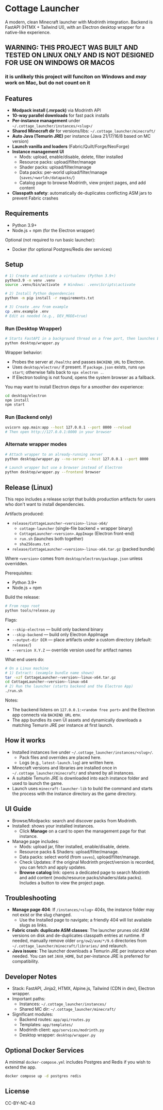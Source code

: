 # Cottage Launcher

A modern, clean Minecraft launcher with Modrinth integration. Backend is FastAPI (HTMX + Tailwind UI), with an Electron desktop wrapper for a native-like experience.

## WARNING: THIS PROJECT WAS BUILT AND TESTED ON LINUX ONLY AND IS NOT DESIGNED FOR USE ON WINDOWS OR MACOS

### it is unlikely this project will funciton on Windows and *may* work on Mac, but do not count on it

## Features

- **Modpack install (.mrpack)** via Modrinth API
- **10-way parallel downloads** for fast pack installs
- **Per-instance management** under `~/.cottage_launcher/instances/<slug>/`
- **Shared Minecraft dir** for versions/libs: `~/.cottage_launcher/minecraft/`
- **Auto Java (Temurin JRE)** per instance (Java 21/17/16/8 based on MC version)
- **Launch vanilla and loaders** (Fabric/Quilt/Forge/NeoForge)
- **Instance management UI**
  - Mods: upload, enable/disable, delete, filter installed
  - Resource packs: upload/filter/manage
  - Shader packs: upload/filter/manage
  - Data packs: per-world upload/filter/manage (`saves/<world>/datapacks/`)
  - Catalog page to browse Modrinth, view project pages, and add content
- **Classpath safety**: automatically de-duplicates conflicting ASM jars to prevent Fabric crashes

## Requirements

- Python 3.9+
- Node.js + npm (for the Electron wrapper)

Optional (not required to run basic launcher):

- Docker (for optional Postgres/Redis dev services)

## Setup

```bash
# 1) Create and activate a virtualenv (Python 3.9+)
python3.9 -m venv .venv
source .venv/bin/activate  # Windows: .venv\Scripts\activate

# 2) Install Python dependencies
python -m pip install -r requirements.txt

# 3) Create .env from example
cp .env.example .env
# Edit as needed (e.g., DEV_MODE=true)
```

### Run (Desktop Wrapper)

```bash
# Starts FastAPI in a background thread on a free port, then launches Electron
python desktop/wrapper.py
```

Wrapper behavior:

- Probes the server at `/healthz` and passes `BACKEND_URL` to Electron.
- Uses `desktop/electron/` if present. If `package.json` exists, runs `npm start`; otherwise falls back to `npx electron .`.
- If Electron tooling is not found, opens the system browser as a fallback.

You may want to install Electron deps for a smoother dev experience:

```bash
cd desktop/electron
npm install
npm start
```

### Run (Backend only)

```bash
uvicorn app.main:app --host 127.0.0.1 --port 8000 --reload
# Then open http://127.0.0.1:8000 in your browser
```

### Alternate wrapper modes

```bash
# Attach wrapper to an already-running server
python desktop/wrapper.py --no-server --host 127.0.0.1 --port 8000

# Launch wrapper but use a browser instead of Electron
python desktop/wrapper.py --frontend browser
```

## Release (Linux)

This repo includes a release script that builds production artifacts for users who don't want to install dependencies.

Artifacts produced:

- `release/CottageLauncher-<version>-linux-x64/`
  - `cottage-launcher` (single-file backend + wrapper binary)
  - `CottageLauncher-<version>.AppImage` (Electron front-end)
  - `run.sh` (launches both together)
  - `sha256sums.txt`
- `release/CottageLauncher-<version>-linux-x64.tar.gz` (packed bundle)

Where `<version>` comes from `desktop/electron/package.json` unless overridden.

Prerequisites:

- Python 3.9+
- Node.js + npm

Build the release:

```bash
# From repo root
python tools/release.py
```

Flags:

- `--skip-electron` — build only backend binary
- `--skip-backend` — build only Electron AppImage
- `--output-dir DIR` — place artifacts under a custom directory (default: `release/`)
- `--version X.Y.Z` — override version used for artifact names

What end users do:

```bash
# On a Linux machine
# 1) Extract: (example bundle name shown)
tar -xzf CottageLauncher-<version>-linux-x64.tar.gz
cd CottageLauncher-<version>-linux-x64
# 2) Run the launcher (starts backend and the Electron App)
./run.sh
```

Notes:

- The backend listens on `127.0.0.1:<random free port>` and the Electron app connects via `BACKEND_URL` env.
- The app bundles its own UI assets and dynamically downloads a matching Temurin JRE per instance at first launch.

## How it works

- Installed instances live under `~/.cottage_launcher/instances/<slug>/`.
  - Pack files and overrides are placed here.
  - Logs (e.g., `latest-launch.log`) are written here.
- Minecraft versions and libraries are installed once in `~/.cottage_launcher/minecraft/` and shared by all instances.
- A suitable Temurin JRE is downloaded into each instance folder and used to launch the game.
- Launch uses `minecraft-launcher-lib` to build the command and starts the process with the instance directory as the game directory.

## UI Guide

- Browse/Modpacks: search and discover packs from Modrinth.
- Installed: shows your installed instances.
  - Click **Manage** on a card to open the management page for that instance.
- Manage page includes:
  - Mods: upload jar, filter installed, enable/disable, delete.
  - Resource packs & Shaders: upload/filter/manage.
  - Data packs: select world (from `saves`), upload/filter/manage.
  - Check Updates: if the original Modrinth project/version is recorded, you can fetch and apply updates.
  - **Browse catalog** link: opens a dedicated page to search Modrinth and add content (mods/resource packs/shaders/data packs). Includes a button to view the project page.

## Troubleshooting

- **Manage page 404**: If `/instances/<slug>` 404s, the instance folder may not exist or the slug changed.
  - Use the Installed page to navigate; a friendly 404 will list available slugs as links.
- **Fabric crash: duplicate ASM classes**: The launcher prunes old ASM versions on disk and de-duplicates classpath entries at runtime. If needed, manually remove older `org/ow2/asm/*/9.6` directories from `~/.cottage_launcher/minecraft/libraries/` and relaunch.
- **Java issues**: The launcher downloads a Temurin JRE per instance when needed. You can set `JAVA_HOME`, but per-instance JRE is preferred for compatibility.

## Developer Notes

- Stack: FastAPI, Jinja2, HTMX, Alpine.js, Tailwind (CDN in dev), Electron wrapper.
- Important paths:
  - Instances: `~/.cottage_launcher/instances/`
  - Shared MC dir: `~/.cottage_launcher/minecraft/`
- Significant modules:
  - Backend routes: `app/api/routes.py`
  - Templates: `app/templates/`
  - Modrinth client: `app/services/modrinth.py`
  - Desktop wrapper: `desktop/wrapper.py`

## Optional Docker Services

A minimal `docker-compose.yml` includes Postgres and Redis if you wish to extend the app.

```bash
docker compose up -d postgres redis
```

## License

CC-BY-NC-4.0

